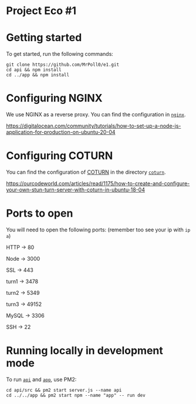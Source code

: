 # Project Eco #1

# Getting started
To get started, run the following commands:

	git clone https://github.com/MrPoll0/e1.git
	cd api && npm install
	cd ../app && npm install

# Configuring NGINX
We use NGINX as a reverse proxy. You can find the configuration in [`nginx`](https://github.com/MrPoll0/e1/tree/prod/nginx).

https://digitalocean.com/community/tutorials/how-to-set-up-a-node-js-application-for-production-on-ubuntu-20-04

# Configuring COTURN
You can find the configuration of [COTURN](https://github.com/coturn/coturn) in the directory [`coturn`](https://github.com/MrPoll0/tree/prod/coturn).

https://ourcodeworld.com/articles/read/1175/how-to-create-and-configure-your-own-stun-turn-server-with-coturn-in-ubuntu-18-04

# Ports to open
You will need to open the following ports: (remember too see your ip with `ip a`)

HTTP -> 80

Node -> 3000

SSL -> 443

turn1 -> 3478

turn2 -> 5349

turn3 -> 49152

MySQL -> 3306

SSH -> 22

# Running locally in development mode
To run [`api`](https://github.com/MrPoll0/e1/tree/prod/api) and [`app`](https://github.com/MrPoll0/e1/tree/prod/app), use PM2:

	cd api/src && pm2 start server.js --name api
	cd ../../app && pm2 start npm --name "app" -- run dev
